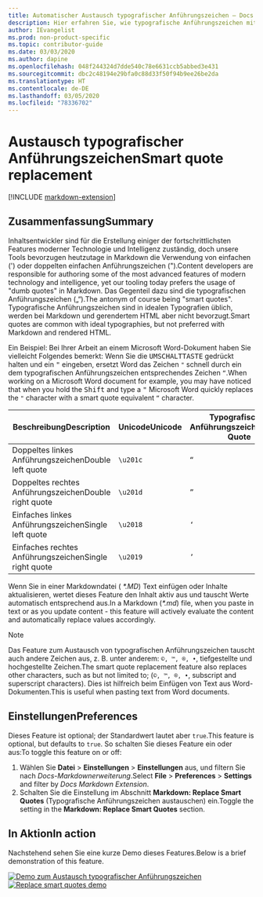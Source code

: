 ```yaml
---
title: Automatischer Austausch typografischer Anführungszeichen – Docs Authoring Pack
description: Hier erfahren Sie, wie typografische Anführungszeichen mithilfe des Docs Authoring Packs, Visual Studio Code-Erweiterung, automatisch ausgetauscht werden.
author: IEvangelist
ms.prod: non-product-specific
ms.topic: contributor-guide
ms.date: 03/03/2020
ms.author: dapine
ms.openlocfilehash: 048f244324d7dde540c78e6631ccb5abbed3e431
ms.sourcegitcommit: dbc2c48194e29bfa0c88d33f50f94b9ee26be2da
ms.translationtype: HT
ms.contentlocale: de-DE
ms.lasthandoff: 03/05/2020
ms.locfileid: "78336702"
---
```

# <a name="smart-quote-replacement"></a><span data-ttu-id="b9ec0-103">Austausch typografischer Anführungszeichen</span><span class="sxs-lookup"><span data-stu-id="b9ec0-103">Smart quote replacement</span></span>

[!INCLUDE [markdown-extension](includes/markdown-extension.md)]

## <a name="summary"></a><span data-ttu-id="b9ec0-104">Zusammenfassung</span><span class="sxs-lookup"><span data-stu-id="b9ec0-104">Summary</span></span>

<span data-ttu-id="b9ec0-105">Inhaltsentwickler sind für die Erstellung einiger der fortschrittlichsten Features moderner Technologie und Intelligenz zuständig, doch unsere Tools bevorzugen heutzutage in Markdown die Verwendung von einfachen (') oder doppelten einfachen Anführungszeichen (").</span><span class="sxs-lookup"><span data-stu-id="b9ec0-105">Content developers are responsible for authoring some of the most advanced features of modern technology and intelligence, yet our tooling today prefers the usage of "dumb quotes" in Markdown.</span></span> <span data-ttu-id="b9ec0-106">Das Gegenteil dazu sind die typografischen Anführungszeichen („“).</span><span class="sxs-lookup"><span data-stu-id="b9ec0-106">The antonym of course being "smart quotes".</span></span> <span data-ttu-id="b9ec0-107">Typografische Anführungszeichen sind in idealen Typografien üblich, werden bei Markdown und gerendertem HTML aber nicht bevorzugt.</span><span class="sxs-lookup"><span data-stu-id="b9ec0-107">Smart quotes are common with ideal typographies, but not preferred with Markdown and rendered HTML.</span></span>

<span data-ttu-id="b9ec0-108">Ein Beispiel: Bei Ihrer Arbeit an einem Microsoft Word-Dokument haben Sie vielleicht Folgendes bemerkt: Wenn Sie die <kbd>UMSCHALTTASTE</kbd> gedrückt halten und ein <kbd>"</kbd> eingeben, ersetzt Word das Zeichen `"` schnell durch ein dem typografischen Anführungszeichen entsprechendes Zeichen `“`.</span><span class="sxs-lookup"><span data-stu-id="b9ec0-108">When working on a Microsoft Word document for example, you may have noticed that when you hold the <kbd>Shift</kbd> and type a <kbd>"</kbd> Microsoft Word quickly replaces the `"` character with a smart quote equivalent `“` character.</span></span>

| <span data-ttu-id="b9ec0-109">Beschreibung</span><span class="sxs-lookup"><span data-stu-id="b9ec0-109">Description</span></span>        | <span data-ttu-id="b9ec0-110">Unicode</span><span class="sxs-lookup"><span data-stu-id="b9ec0-110">Unicode</span></span>  | <span data-ttu-id="b9ec0-111">Typografisches Anführungszeichen</span><span class="sxs-lookup"><span data-stu-id="b9ec0-111">Smart Quote</span></span> | <span data-ttu-id="b9ec0-112">Austausch durch</span><span class="sxs-lookup"><span data-stu-id="b9ec0-112">Replacement</span></span> |
|--------------------|----------|-------------|-------------|
| <span data-ttu-id="b9ec0-113">Doppeltes linkes Anführungszeichen</span><span class="sxs-lookup"><span data-stu-id="b9ec0-113">Double left quote</span></span>  | `\u201c` | `“`         | `"`         |
| <span data-ttu-id="b9ec0-114">Doppeltes rechtes Anführungszeichen</span><span class="sxs-lookup"><span data-stu-id="b9ec0-114">Double right quote</span></span> | `\u201d` | `”`         | `"`         |
| <span data-ttu-id="b9ec0-115">Einfaches linkes Anführungszeichen</span><span class="sxs-lookup"><span data-stu-id="b9ec0-115">Single left quote</span></span>  | `\u2018` | `‘`         | `'`         |
| <span data-ttu-id="b9ec0-116">Einfaches rechtes Anführungszeichen</span><span class="sxs-lookup"><span data-stu-id="b9ec0-116">Single right quote</span></span> | `\u2019` | `’`         | `'`         |

<span data-ttu-id="b9ec0-117">Wenn Sie in einer Markdowndatei ( *\*.MD*) Text einfügen oder Inhalte aktualisieren, wertet dieses Feature den Inhalt aktiv aus und tauscht Werte automatisch entsprechend aus.</span><span class="sxs-lookup"><span data-stu-id="b9ec0-117">In a Markdown (*\*.md*) file, when you paste in text or as you update content - this feature will actively evaluate the content and automatically replace values accordingly.</span></span>

> [!NOTE]
> <span data-ttu-id="b9ec0-118">Das Feature zum Austausch von typografischen Anführungszeichen tauscht auch andere Zeichen aus, z. B. unter anderem: `©, ™, ®, •`, tiefgestellte und hochgestellte Zeichen.</span><span class="sxs-lookup"><span data-stu-id="b9ec0-118">The smart quote replacement feature also replaces other characters, such as but not limited to; (`©, ™, ®, •`, subscript and superscript characters).</span></span> <span data-ttu-id="b9ec0-119">Dies ist hilfreich beim Einfügen von Text aus Word-Dokumenten.</span><span class="sxs-lookup"><span data-stu-id="b9ec0-119">This is useful when pasting text from Word documents.</span></span>

## <a name="preferences"></a><span data-ttu-id="b9ec0-120">Einstellungen</span><span class="sxs-lookup"><span data-stu-id="b9ec0-120">Preferences</span></span>

<span data-ttu-id="b9ec0-121">Dieses Feature ist optional; der Standardwert lautet aber `true`.</span><span class="sxs-lookup"><span data-stu-id="b9ec0-121">This feature is optional, but defaults to `true`.</span></span> <span data-ttu-id="b9ec0-122">So schalten Sie dieses Feature ein oder aus:</span><span class="sxs-lookup"><span data-stu-id="b9ec0-122">To toggle this feature on or off:</span></span>

1. <span data-ttu-id="b9ec0-123">Wählen Sie **Datei** > **Einstellungen** > **Einstellungen** aus, und filtern Sie nach *Docs-Markdownerweiterung*.</span><span class="sxs-lookup"><span data-stu-id="b9ec0-123">Select **File** > **Preferences** > **Settings** and filter by *Docs Markdown Extension*.</span></span>
1. <span data-ttu-id="b9ec0-124">Schalten Sie die Einstellung im Abschnitt **Markdown: Replace Smart Quotes** (Typografische Anführungszeichen austauschen) ein.</span><span class="sxs-lookup"><span data-stu-id="b9ec0-124">Toggle the setting in the **Markdown: Replace Smart Quotes** section.</span></span>

## <a name="in-action"></a><span data-ttu-id="b9ec0-125">In Aktion</span><span class="sxs-lookup"><span data-stu-id="b9ec0-125">In action</span></span>

<span data-ttu-id="b9ec0-126">Nachstehend sehen Sie eine kurze Demo dieses Features.</span><span class="sxs-lookup"><span data-stu-id="b9ec0-126">Below is a brief demonstration of this feature.</span></span>

<span data-ttu-id="b9ec0-127">[![Demo zum Austausch typografischer Anführungszeichen](media/replace-smart-quotes.gif)](media/replace-smart-quotes.gif#lightbox)</span><span class="sxs-lookup"><span data-stu-id="b9ec0-127">[![Replace smart quotes demo](media/replace-smart-quotes.gif)](media/replace-smart-quotes.gif#lightbox)</span></span>
